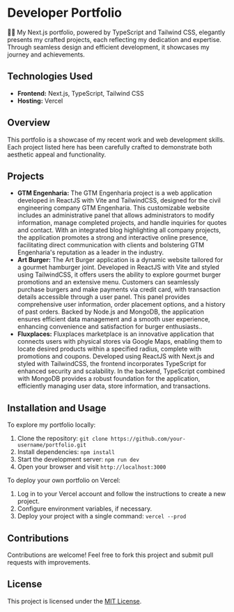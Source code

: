 # Developer Portfolio

👨‍💻 My Next.js portfolio, powered by TypeScript and Tailwind CSS, elegantly presents my crafted projects, each reflecting my dedication and expertise. Through seamless design and efficient development, it showcases my journey and achievements.

## Technologies Used
- **Frontend:** Next.js, TypeScript, Tailwind CSS
- **Hosting:** Vercel

## Overview
This portfolio is a showcase of my recent work and web development skills. Each project listed here has been carefully crafted to demonstrate both aesthetic appeal and functionality.

## Projects
- **GTM Engenharia:** The GTM Engenharia project is a web application developed in ReactJS with Vite and TailwindCSS, designed for the civil engineering company GTM Engenharia. This customizable website includes an administrative panel that allows administrators to modify information, manage completed projects, and handle inquiries for quotes and contact. With an integrated blog highlighting all company projects, the application promotes a strong and interactive online presence, facilitating direct communication with clients and bolstering GTM Engenharia's reputation as a leader in the industry.
- **Art Burger:** The Art Burger application is a dynamic website tailored for a gourmet hamburger joint. Developed in ReactJS with Vite and styled using TailwindCSS, it offers users the ability to explore gourmet burger promotions and an extensive menu. Customers can seamlessly purchase burgers and make payments via credit card, with transaction details accessible through a user panel. This panel provides comprehensive user information, order placement options, and a history of past orders. Backed by Node.js and MongoDB, the application ensures efficient data management and a smooth user experience, enhancing convenience and satisfaction for burger enthusiasts..
- **Fluxplaces:** Fluxplaces marketplace is an innovative application that connects users with physical stores via Google Maps, enabling them to locate desired products within a specified radius, complete with promotions and coupons. Developed using ReactJS with Next.js and styled with TailwindCSS, the frontend incorporates TypeScript for enhanced security and scalability. In the backend, TypeScript combined with MongoDB provides a robust foundation for the application, efficiently managing user data, store information, and transactions.

## Installation and Usage
To explore my portfolio locally:
1. Clone the repository: `git clone https://github.com/your-username/portfolio.git`
2. Install dependencies: `npm install`
3. Start the development server: `npm run dev`
4. Open your browser and visit `http://localhost:3000`

To deploy your own portfolio on Vercel:
1. Log in to your Vercel account and follow the instructions to create a new project.
2. Configure environment variables, if necessary.
3. Deploy your project with a single command: `vercel --prod`

## Contributions
Contributions are welcome! Feel free to fork this project and submit pull requests with improvements.

## License
This project is licensed under the [MIT License](LICENSE).
